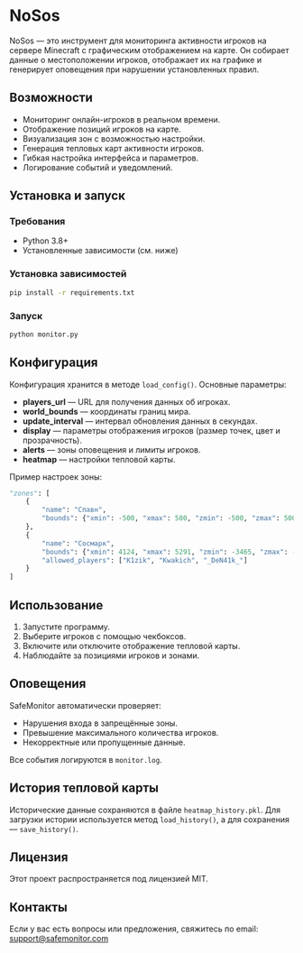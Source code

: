 # NoSos

NoSos — это инструмент для мониторинга активности игроков на сервере Minecraft с графическим отображением на карте. Он собирает данные о местоположении игроков, отображает их на графике и генерирует оповещения при нарушении установленных правил.

## Возможности

- Мониторинг онлайн-игроков в реальном времени.
- Отображение позиций игроков на карте.
- Визуализация зон с возможностью настройки.
- Генерация тепловых карт активности игроков.
- Гибкая настройка интерфейса и параметров.
- Логирование событий и уведомлений.

## Установка и запуск

### Требования

- Python 3.8+
- Установленные зависимости (см. ниже)

### Установка зависимостей

```bash
pip install -r requirements.txt
```

### Запуск

```bash
python monitor.py
```

## Конфигурация

Конфигурация хранится в методе `load_config()`. Основные параметры:

- **players_url** — URL для получения данных об игроках.
- **world_bounds** — координаты границ мира.
- **update_interval** — интервал обновления данных в секундах.
- **display** — параметры отображения игроков (размер точек, цвет и прозрачность).
- **alerts** — зоны оповещения и лимиты игроков.
- **heatmap** — настройки тепловой карты.

Пример настроек зоны:

```python
"zones": [
    {
        "name": "Спавн",
        "bounds": {"xmin": -500, "xmax": 500, "zmin": -500, "zmax": 500}
    },
    {
        "name": "Сосмарк",
        "bounds": {"xmin": 4124, "xmax": 5291, "zmin": -3465, "zmax": -2225},
        "allowed_players": ["K1zik", "Kwakich", "_DeN41k_"]
    }
]
```

## Использование

1. Запустите программу.
2. Выберите игроков с помощью чекбоксов.
3. Включите или отключите отображение тепловой карты.
4. Наблюдайте за позициями игроков и зонами.

## Оповещения

SafeMonitor автоматически проверяет:

- Нарушения входа в запрещённые зоны.
- Превышение максимального количества игроков.
- Некорректные или пропущенные данные.

Все события логируются в `monitor.log`.

## История тепловой карты

Исторические данные сохраняются в файле `heatmap_history.pkl`. Для загрузки истории используется метод `load_history()`, а для сохранения — `save_history()`.

## Лицензия

Этот проект распространяется под лицензией MIT.

## Контакты

Если у вас есть вопросы или предложения, свяжитесь по email: support@safemonitor.com
```
